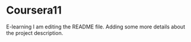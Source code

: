 # Coursera11
E-learning
I am editing the README file. Adding some more details about the project description.
